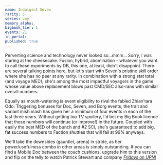 ```yaml
---
name: Indulgent Seven
rarity: 5
series: voy
memory_alpha:
bigbook_tier: 1
events: 21
in_portal:
published: true
---
```


<Tier pending> Perverting science and technology never looked so...mmm… Sorry, I was staring at the cheesecake. Fusion, hybrid, abomination - whatever you want to call these experiments by DB, this one, at least, didn't disappoint. There are several talking points here, but let's start with Seven's pristine skill order where she has no peer at any rarity. In combination with a strong stat total (and voyage MED), she's among the most impactful voyagers in the game whose value above replacement blows past CMD/SEC also-rans with similar overall numbers.

Equally as mouth-watering is event eligibility to rival the fabled Zhian'tara Odo. Triggering bonuses for Doc, Seven, and Borg events, the trait and variant mish mash has given her a minimum of four events in each of the last three years. Without getting too TV spoilery, I'd bet my Big Book licence that those numbers will continue (or improve!) in the future. Coupled with easily the best MED of the bunch and #2 SCI, she's guaranteed to add big, fat success numbers to Faction shuttles that will fail at 99% anyways.

We'll take the downsides (gauntlet, arena) in stride, as her power/usefulness combo in other areas is simply outstanding. If you can find a Mobile Doc between the couch cushions, upgrade him to this version and flip on the telly to watch Patrick Stewart and company  [_Fridays on UPN!_](https://www.youtube.com/watch?v=jpZkQiv9kDs&t=2)
